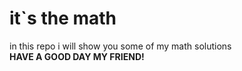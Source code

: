 # **it`s the math** 
in this repo i will show you some of my math solutions\
**HAVE A GOOD DAY MY FRIEND!**
